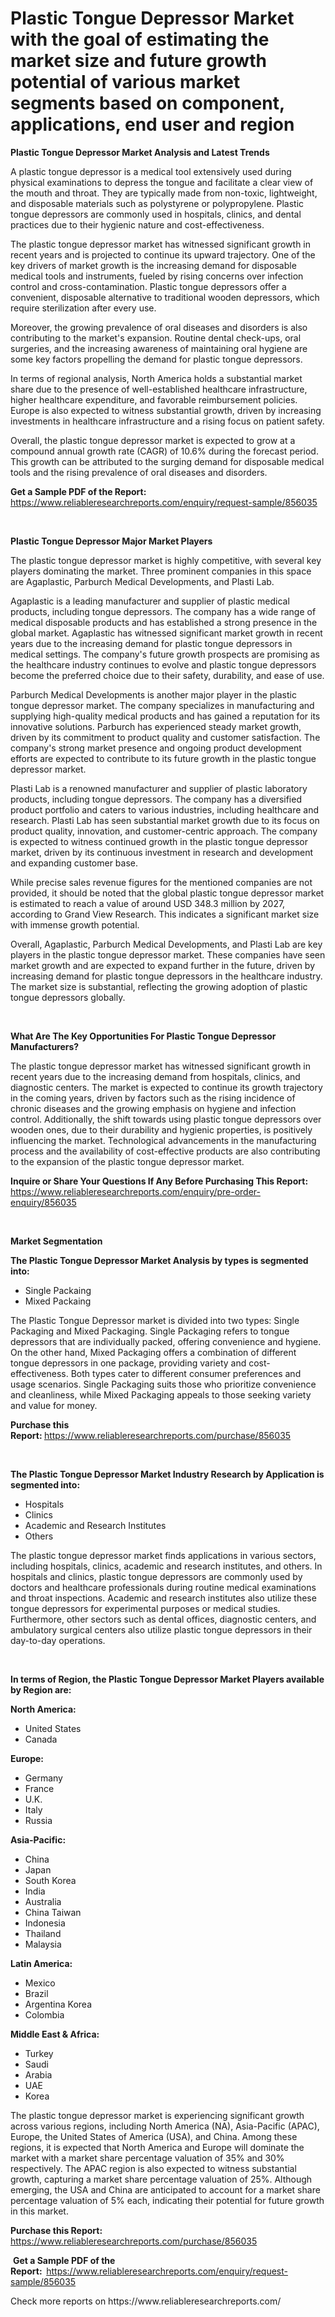 <p><h1>Plastic Tongue Depressor Market with the goal of estimating the market size and future growth potential of various market segments based on component, applications, end user and region</h1></p><p><strong>Plastic Tongue Depressor Market Analysis and Latest Trends</strong></p>
<p><p>A plastic tongue depressor is a medical tool extensively used during physical examinations to depress the tongue and facilitate a clear view of the mouth and throat. They are typically made from non-toxic, lightweight, and disposable materials such as polystyrene or polypropylene. Plastic tongue depressors are commonly used in hospitals, clinics, and dental practices due to their hygienic nature and cost-effectiveness.</p><p>The plastic tongue depressor market has witnessed significant growth in recent years and is projected to continue its upward trajectory. One of the key drivers of market growth is the increasing demand for disposable medical tools and instruments, fueled by rising concerns over infection control and cross-contamination. Plastic tongue depressors offer a convenient, disposable alternative to traditional wooden depressors, which require sterilization after every use.</p><p>Moreover, the growing prevalence of oral diseases and disorders is also contributing to the market's expansion. Routine dental check-ups, oral surgeries, and the increasing awareness of maintaining oral hygiene are some key factors propelling the demand for plastic tongue depressors.</p><p>In terms of regional analysis, North America holds a substantial market share due to the presence of well-established healthcare infrastructure, higher healthcare expenditure, and favorable reimbursement policies. Europe is also expected to witness substantial growth, driven by increasing investments in healthcare infrastructure and a rising focus on patient safety.</p><p>Overall, the plastic tongue depressor market is expected to grow at a compound annual growth rate (CAGR) of 10.6% during the forecast period. This growth can be attributed to the surging demand for disposable medical tools and the rising prevalence of oral diseases and disorders.</p></p>
<p><strong>Get a Sample PDF of the Report:&nbsp;</strong> <a href="https://www.reliableresearchreports.com/enquiry/request-sample/856035">https://www.reliableresearchreports.com/enquiry/request-sample/856035</a></p>
<p>&nbsp;</p>
<p><strong>Plastic Tongue Depressor Major Market Players</strong></p>
<p><p>The plastic tongue depressor market is highly competitive, with several key players dominating the market. Three prominent companies in this space are Agaplastic, Parburch Medical Developments, and Plasti Lab.</p><p>Agaplastic is a leading manufacturer and supplier of plastic medical products, including tongue depressors. The company has a wide range of medical disposable products and has established a strong presence in the global market. Agaplastic has witnessed significant market growth in recent years due to the increasing demand for plastic tongue depressors in medical settings. The company's future growth prospects are promising as the healthcare industry continues to evolve and plastic tongue depressors become the preferred choice due to their safety, durability, and ease of use.</p><p>Parburch Medical Developments is another major player in the plastic tongue depressor market. The company specializes in manufacturing and supplying high-quality medical products and has gained a reputation for its innovative solutions. Parburch has experienced steady market growth, driven by its commitment to product quality and customer satisfaction. The company's strong market presence and ongoing product development efforts are expected to contribute to its future growth in the plastic tongue depressor market.</p><p>Plasti Lab is a renowned manufacturer and supplier of plastic laboratory products, including tongue depressors. The company has a diversified product portfolio and caters to various industries, including healthcare and research. Plasti Lab has seen substantial market growth due to its focus on product quality, innovation, and customer-centric approach. The company is expected to witness continued growth in the plastic tongue depressor market, driven by its continuous investment in research and development and expanding customer base.</p><p>While precise sales revenue figures for the mentioned companies are not provided, it should be noted that the global plastic tongue depressor market is estimated to reach a value of around USD 348.3 million by 2027, according to Grand View Research. This indicates a significant market size with immense growth potential.</p><p>Overall, Agaplastic, Parburch Medical Developments, and Plasti Lab are key players in the plastic tongue depressor market. These companies have seen market growth and are expected to expand further in the future, driven by increasing demand for plastic tongue depressors in the healthcare industry. The market size is substantial, reflecting the growing adoption of plastic tongue depressors globally.</p></p>
<p>&nbsp;</p>
<p><strong>What Are The Key Opportunities For Plastic Tongue Depressor Manufacturers?</strong></p>
<p><p>The plastic tongue depressor market has witnessed significant growth in recent years due to the increasing demand from hospitals, clinics, and diagnostic centers. The market is expected to continue its growth trajectory in the coming years, driven by factors such as the rising incidence of chronic diseases and the growing emphasis on hygiene and infection control. Additionally, the shift towards using plastic tongue depressors over wooden ones, due to their durability and hygienic properties, is positively influencing the market. Technological advancements in the manufacturing process and the availability of cost-effective products are also contributing to the expansion of the plastic tongue depressor market.</p></p>
<p><strong>Inquire or Share Your Questions If Any Before Purchasing This Report:</strong> <a href="https://www.reliableresearchreports.com/enquiry/pre-order-enquiry/856035">https://www.reliableresearchreports.com/enquiry/pre-order-enquiry/856035</a></p>
<p>&nbsp;</p>
<p><strong>Market Segmentation</strong></p>
<p><strong>The Plastic Tongue Depressor Market Analysis by types is segmented into:</strong></p>
<p><ul><li>Single Packaing</li><li>Mixed Packaing</li></ul></p>
<p><p>The Plastic Tongue Depressor market is divided into two types: Single Packaging and Mixed Packaging. Single Packaging refers to tongue depressors that are individually packed, offering convenience and hygiene. On the other hand, Mixed Packaging offers a combination of different tongue depressors in one package, providing variety and cost-effectiveness. Both types cater to different consumer preferences and usage scenarios. Single Packaging suits those who prioritize convenience and cleanliness, while Mixed Packaging appeals to those seeking variety and value for money.</p></p>
<p><strong>Purchase this Report:&nbsp;</strong><a href="https://www.reliableresearchreports.com/purchase/856035">https://www.reliableresearchreports.com/purchase/856035</a></p>
<p>&nbsp;</p>
<p><strong>The Plastic Tongue Depressor Market Industry Research by Application is segmented into:</strong></p>
<p><ul><li>Hospitals</li><li>Clinics</li><li>Academic and Research Institutes</li><li>Others</li></ul></p>
<p><p>The plastic tongue depressor market finds applications in various sectors, including hospitals, clinics, academic and research institutes, and others. In hospitals and clinics, plastic tongue depressors are commonly used by doctors and healthcare professionals during routine medical examinations and throat inspections. Academic and research institutes also utilize these tongue depressors for experimental purposes or medical studies. Furthermore, other sectors such as dental offices, diagnostic centers, and ambulatory surgical centers also utilize plastic tongue depressors in their day-to-day operations.</p></p>
<p>&nbsp;</p>
<p><strong>In terms of Region, the Plastic Tongue Depressor Market Players available by Region are:</strong></p>
<p>
    <p> <strong> North America: </strong>
        <ul>
            <li>United States</li>
            <li>Canada</li>
        </ul>
        </p> 
    <p> <strong> Europe: </strong>
        <ul>
            <li>Germany</li>
            <li>France</li>
            <li>U.K.</li>
            <li>Italy</li>
            <li>Russia</li>
        </ul>
        </p> 
    <p> <strong> Asia-Pacific: </strong>
        <ul>
            <li>China</li>
            <li>Japan</li>
            <li>South Korea</li>
            <li>India</li>
            <li>Australia</li>
            <li>China Taiwan</li>
            <li>Indonesia</li>
            <li>Thailand</li>
            <li>Malaysia</li>
        </ul>
        </p> 
    <p> <strong> Latin America: </strong>
        <ul>
            <li>Mexico</li>
            <li>Brazil</li>
            <li>Argentina Korea</li>
            <li>Colombia</li>
        </ul>
        </p> 
    <p> <strong> Middle East & Africa: </strong>
        <ul>
            <li>Turkey</li>
            <li>Saudi</li>
            <li>Arabia</li>
            <li>UAE</li>
            <li>Korea</li>
        </ul>
    </p>
    </p>
<p><p>The plastic tongue depressor market is experiencing significant growth across various regions, including North America (NA), Asia-Pacific (APAC), Europe, the United States of America (USA), and China. Among these regions, it is expected that North America and Europe will dominate the market with a market share percentage valuation of 35% and 30% respectively. The APAC region is also expected to witness substantial growth, capturing a market share percentage valuation of 25%. Although emerging, the USA and China are anticipated to account for a market share percentage valuation of 5% each, indicating their potential for future growth in this market.</p></p>
<p><strong>Purchase this Report: </strong><a href="https://www.reliableresearchreports.com/purchase/856035">https://www.reliableresearchreports.com/purchase/856035</a></p>
<p>&nbsp;<strong>Get a Sample PDF of the Report:&nbsp;&nbsp;</strong><a href="https://www.reliableresearchreports.com/enquiry/request-sample/856035">https://www.reliableresearchreports.com/enquiry/request-sample/856035</a></p>
<p><strong></strong></p>
<p>Check more reports on https://www.reliableresearchreports.com/</p>